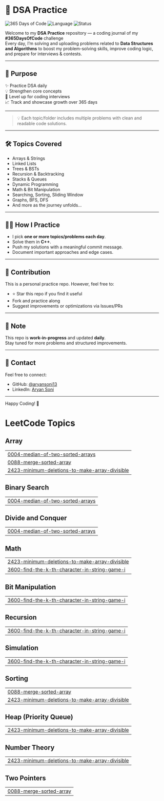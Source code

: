 # 📘 DSA Practice

![365 Days of Code](https://img.shields.io/badge/365DaysOfCode-In%20Progress-blueviolet?style=for-the-badge&logo=codeforces)
![Language](https://img.shields.io/badge/Language-C++-brightgreen?style=for-the-badge&logo=cpp)
![Status](https://img.shields.io/badge/Daily-Practice-ff69b4?style=for-the-badge&logo=github)


Welcome to my **DSA Practice** repository — a coding journal of my **#365DaysOfCode** challenge  
Every day, I’m solving and uploading problems related to **Data Structures and Algorithms** to boost my problem-solving skills, improve coding logic, and prepare for interviews & contests.

---

## 🚀 Purpose

✨ Practice DSA daily  
💡 Strengthen core concepts  
🚀 Level up for coding interviews  
📈 Track and showcase growth over 365 days 

---


> 💡 Each topic/folder includes multiple problems with clean and readable code solutions.

---

## 🛠️ Topics Covered

- Arrays & Strings  
- Linked Lists  
- Trees & BSTs  
- Recursion & Backtracking  
- Stacks & Queues  
- Dynamic Programming  
- Math & Bit Manipulation  
- Searching, Sorting, Sliding Window  
- Graphs, BFS, DFS  
- And more as the journey unfolds...

---

## 🧑‍💻 How I Practice

- I pick **one or more topics/problems each day**.
- Solve them in **C++**.
- Push my solutions with a meaningful commit message.
- Document important approaches and edge cases.

---

## 📢 Contribution

This is a personal practice repo. However, feel free to:
- ⭐ Star this repo if you find it useful
- Fork and practice along
- Suggest improvements or optimizations via Issues/PRs

---

## 📌 Note

This repo is **work-in-progress** and updated **daily**.  
Stay tuned for more problems and structured improvements.

---

## 📧 Contact

Feel free to connect:
- GitHub: [@aryansoni13](https://github.com/aryansoni13)
- LinkedIn: [Aryan Soni](https://www.linkedin.com/in/aryan-soni-26794924a/)

---

Happy Coding! 🚀



<!---LeetCode Topics Start-->
# LeetCode Topics
## Array
|  |
| ------- |
| [0004-median-of-two-sorted-arrays](https://github.com/aryansoni13/DSA-Practice/tree/master/0004-median-of-two-sorted-arrays) |
| [0088-merge-sorted-array](https://github.com/aryansoni13/DSA-Practice/tree/master/0088-merge-sorted-array) |
| [2423-minimum-deletions-to-make-array-divisible](https://github.com/aryansoni13/DSA-Practice/tree/master/2423-minimum-deletions-to-make-array-divisible) |
## Binary Search
|  |
| ------- |
| [0004-median-of-two-sorted-arrays](https://github.com/aryansoni13/DSA-Practice/tree/master/0004-median-of-two-sorted-arrays) |
## Divide and Conquer
|  |
| ------- |
| [0004-median-of-two-sorted-arrays](https://github.com/aryansoni13/DSA-Practice/tree/master/0004-median-of-two-sorted-arrays) |
## Math
|  |
| ------- |
| [2423-minimum-deletions-to-make-array-divisible](https://github.com/aryansoni13/DSA-Practice/tree/master/2423-minimum-deletions-to-make-array-divisible) |
| [3600-find-the-k-th-character-in-string-game-i](https://github.com/aryansoni13/DSA-Practice/tree/master/3600-find-the-k-th-character-in-string-game-i) |
## Bit Manipulation
|  |
| ------- |
| [3600-find-the-k-th-character-in-string-game-i](https://github.com/aryansoni13/DSA-Practice/tree/master/3600-find-the-k-th-character-in-string-game-i) |
## Recursion
|  |
| ------- |
| [3600-find-the-k-th-character-in-string-game-i](https://github.com/aryansoni13/DSA-Practice/tree/master/3600-find-the-k-th-character-in-string-game-i) |
## Simulation
|  |
| ------- |
| [3600-find-the-k-th-character-in-string-game-i](https://github.com/aryansoni13/DSA-Practice/tree/master/3600-find-the-k-th-character-in-string-game-i) |
## Sorting
|  |
| ------- |
| [0088-merge-sorted-array](https://github.com/aryansoni13/DSA-Practice/tree/master/0088-merge-sorted-array) |
| [2423-minimum-deletions-to-make-array-divisible](https://github.com/aryansoni13/DSA-Practice/tree/master/2423-minimum-deletions-to-make-array-divisible) |
## Heap (Priority Queue)
|  |
| ------- |
| [2423-minimum-deletions-to-make-array-divisible](https://github.com/aryansoni13/DSA-Practice/tree/master/2423-minimum-deletions-to-make-array-divisible) |
## Number Theory
|  |
| ------- |
| [2423-minimum-deletions-to-make-array-divisible](https://github.com/aryansoni13/DSA-Practice/tree/master/2423-minimum-deletions-to-make-array-divisible) |
## Two Pointers
|  |
| ------- |
| [0088-merge-sorted-array](https://github.com/aryansoni13/DSA-Practice/tree/master/0088-merge-sorted-array) |
<!---LeetCode Topics End-->